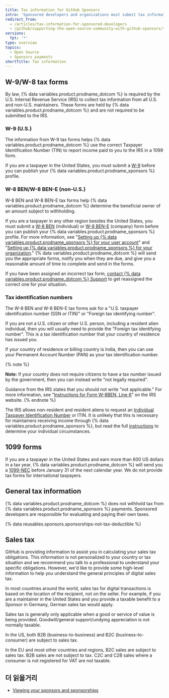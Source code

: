 ```yaml
---
title: Tax information for GitHub Sponsors
intro: 'Sponsored developers and organizations must submit tax information to {% data variables.product.prodname_dotcom %} and are responsible for evaluating and paying their own taxes.'
redirect_from:
  - /articles/tax-information-for-sponsored-developers
  - /github/supporting-the-open-source-community-with-github-sponsors/tax-information-for-sponsored-developers
versions:
  fpt: '*'
type: overview
topics:
  - Open Source
  - Sponsors payments
shortTitle: Tax information
---
```


## W-9/W-8 tax forms

By law, {% data variables.product.prodname_dotcom %} is required by the U.S. Internal Revenue Service (IRS) to collect tax information from all U.S. and non-U.S. maintainers. These forms are held by {% data variables.product.prodname_dotcom %} and are not required to be submitted to the IRS.

### W-9 (U.S.)

The information from W-9 tax forms helps {% data variables.product.prodname_dotcom %} use the correct Taxpayer Identification Number (TIN) to report income paid to you to the IRS in a 1099 form.

If you are a taxpayer in the United States, you must submit a [W-9](https://www.irs.gov/forms-pubs/about-form-w-9) before you can publish your {% data variables.product.prodname_sponsors %} profile.

### W-8 BEN/W-8 BEN-E (non-U.S.)

W-8 BEN and W-8 BEN-E tax forms help {% data variables.product.prodname_dotcom %} determine the beneficial owner of an amount subject to withholding.

If you are a taxpayer in any other region besides the United States, you must submit a [W-8 BEN](https://www.irs.gov/pub/irs-pdf/fw8ben.pdf) (individual) or [W-8 BEN-E](https://www.irs.gov/forms-pubs/about-form-w-8-ben-e) (company) form before you can publish your {% data variables.product.prodname_sponsors %} profile. For more information, see "[Setting up {% data variables.product.prodname_sponsors %} for your user account](/sponsors/receiving-sponsorships-through-github-sponsors/setting-up-github-sponsors-for-your-user-account#submitting-your-tax-information)" and "[Setting up {% data variables.product.prodname_sponsors %} for your organization](/sponsors/receiving-sponsorships-through-github-sponsors/setting-up-github-sponsors-for-your-organization#submitting-your-tax-information)." {% data variables.product.prodname_dotcom %} will send you the appropriate forms, notify you when they are due, and give you a reasonable amount of time to complete and send in the forms.

If you have been assigned an incorrect tax form, [contact {% data variables.product.prodname_dotcom %} Support](https://support.github.com/contact?form%5Bsubject%5D=GitHub%20Sponsors:%20tax%20form&tags=sponsors) to get reassigned the correct one for your situation.

### Tax identification numbers

The W-8 BEN and W-8 BEN-E tax forms ask for a "U.S. taxpayer identification number (SSN or ITIN)" or "Foreign tax identifying number".

If you are not a U.S. citizen or other U.S. person, including a resident alien individual, then you will usually need to provide the "Foreign tax identifying number". This is a tax identification number that your country of residence has issued you.

If your country of residence or billing country is India, then you can use your Permanent Account Number (PAN) as your tax identification number.

{% note %}

**Note:** If your country does not require citizens to have a tax number issued by the government, then you can instead write "not legally required".

Guidance from the IRS states that you should not write "not applicable." For more information, see "[Instructions for Form W-8BEN, Line 6](https://www.irs.gov/instructions/iw8ben#idm139867098922656)" on the IRS website.
{% endnote %}

The IRS allows non-resident and resident aliens to request an [Individual Taxpayer Identification Number](https://www.irs.gov/individuals/international-taxpayers/taxpayer-identification-numbers-tin#itin) or ITIN. It is unlikely that this is necessary for maintainers receiving income through {% data variables.product.prodname_sponsors %}, but read the full [instructions](https://www.irs.gov/pub/irs-pdf/iw8ben.pdf) to determine your individual circumstances.

## 1099 forms

If you are a taxpayer in the United States and earn more than 600 US dollars in a tax year, {% data variables.product.prodname_dotcom %} will send you a [1099-NEC](https://www.irs.gov/forms-pubs/about-form-1099-nec) before January 31 of the next calendar year. We do not provide tax forms for international taxpayers.

## General tax information

{% data variables.product.prodname_dotcom %} does not withhold tax from {% data variables.product.prodname_sponsors %} payments. Sponsored developers are responsible for evaluating and paying their own taxes.

{% data reusables.sponsors.sponsorships-not-tax-deductible %}

## Sales tax

GitHub is providing information to assist you in calculating your sales tax obligations. This information is not personalized to your country or tax situation and we recommend you talk to a professional to understand your specific obligations. However, we'd like to provide some high-level information to help you understand the general principles of digital sales tax.

In most countries around the world, sales tax for digital transactions is based on the location of the recipient, not on the seller. For example, if you are a maintainer in the United States and you provide a taxable benefit to a Sponsor in Germany, German sales tax would apply.

Sales tax is generally only applicable when a good or service of value is being provided. Goodwill/general support/undying appreciation is not normally taxable.

In the US, both B2B (business-to-business) and B2C (business-to-consumer) are subject to sales tax.

In the EU and most other countries and regions, B2C sales are subject to sales tax. B2B sales are not subject to tax. C2C and C2B sales where a consumer is not registered for VAT are not taxable.

## 더 읽을거리

- [Viewing your sponsors and sponsorships](/sponsors/receiving-sponsorships-through-github-sponsors/viewing-your-sponsors-and-sponsorships)
